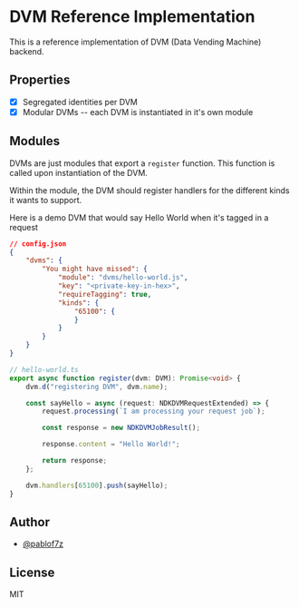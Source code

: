 # DVM Reference Implementation

This is a reference implementation of DVM (Data Vending Machine) backend.

## Properties

 - [x] Segregated identities per DVM
 - [x] Modular DVMs -- each DVM is instantiated in it's own module

## Modules

DVMs are just modules that export a `register` function. This function is called
upon instantiation of the DVM.

Within the module, the DVM should register handlers for the different kinds it wants to
support.

Here is a demo DVM that would say Hello World when it's tagged in a request

```json
// config.json
{
    "dvms": {
        "You might have missed": {
            "module": "dvms/hello-world.js",
            "key": "<private-key-in-hex>",
            "requireTagging": true,
            "kinds": {
                "65100": {
                }
            }
        }
    }
}
```

```typescript
// hello-world.ts
export async function register(dvm: DVM): Promise<void> {
    dvm.d("registering DVM", dvm.name);

    const sayHello = async (request: NDKDVMRequestExtended) => {
        request.processing(`I am processing your request job`);

        const response = new NDKDVMJobResult();

        response.content = "Hello World!";

        return response;
    };

    dvm.handlers[65100].push(sayHello);
}
```

## Author

* [@pablof7z](https://nostr.com/npub1l2vyh47mk2p0qlsku7hg0vn29faehy9hy34ygaclpn66ukqp3afqutajft)

## License

MIT
